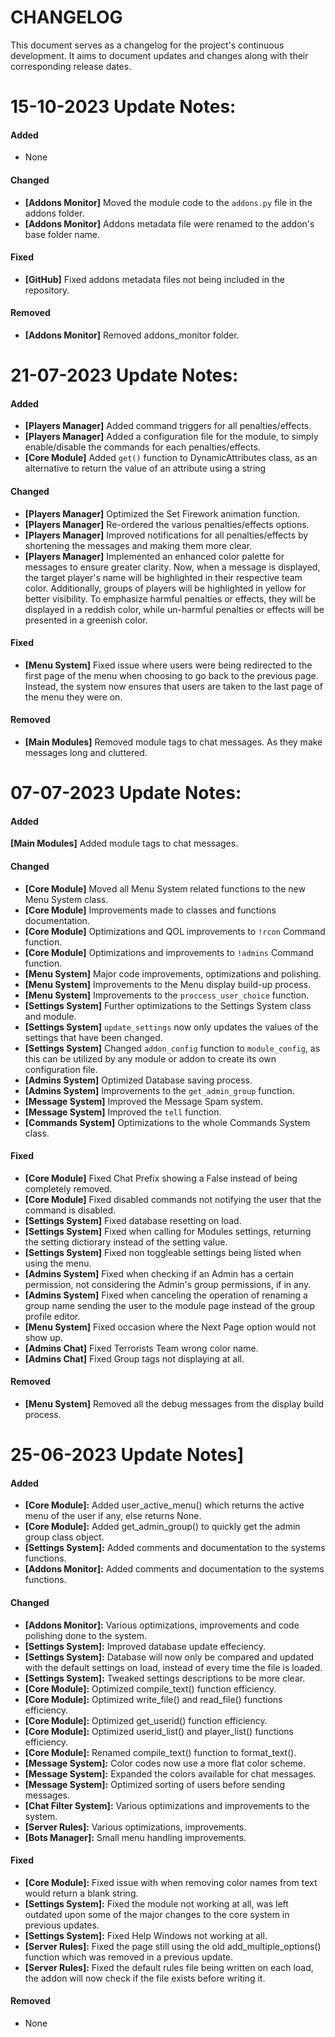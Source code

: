 # CHANGELOG

This document serves as a changelog for the project's continuous development. 
It aims to document updates and changes along with their corresponding release dates.

# 15-10-2023 Update Notes:

#### Added

- None

#### Changed

- **[Addons Monitor]** Moved the module code to the `addons.py` file in the addons folder.
- **[Addons Monitor]** Addons metadata file were renamed to the addon's base folder name.

#### Fixed

- **[GitHub]** Fixed addons metadata files not being included in the repository.

#### Removed

- **[Addons Monitor]** Removed addons_monitor folder.

# 21-07-2023 Update Notes:

#### Added

- **[Players Manager]** Added command triggers for all penalties/effects.
- **[Players Manager]** Added a configuration file for the module, to simply enable/disable the commands for each penalties/effects.
- **[Core Module]** Added `get()` function to DynamicAttributes class, as an alternative to return the value of an attribute using a string

#### Changed

- **[Players Manager]** Optimized the Set Firework animation function.
- **[Players Manager]** Re-ordered the various penalties/effects options.
- **[Players Manager]** Improved notifications for all penalties/effects by shortening the messages and making them more clear.
- **[Players Manager]** Implemented an enhanced color palette for messages to ensure greater clarity. Now, when a message is displayed, the target player's name will be highlighted in their respective team color. Additionally, groups of players will be highlighted in yellow for better visibility. To emphasize harmful penalties or effects, they will be displayed in a reddish color, while un-harmful penalties or effects will be presented in a greenish color.

#### Fixed

- **[Menu System]** Fixed issue where users were being redirected to the first page of the menu when choosing to go back to the previous page. Instead, the system now ensures that users are taken to the last page of the menu they were on.

#### Removed

- **[Main Modules]** Removed module tags to chat messages. As they make messages long and cluttered.

# 07-07-2023 Update Notes:

#### Added

**[Main Modules]** Added module tags to chat messages.

#### Changed

- **[Core Module]** Moved all Menu System related functions to the new Menu System class.
- **[Core Module]** Improvements made to classes and functions documentation.
- **[Core Module]** Optimizations and QOL improvements to `!rcon` Command function.
- **[Core Module]** Optimizations and improvements to `!admins` Command function.
- **[Menu System]** Major code improvements, optimizations and polishing.
- **[Menu System]** Improvements to the Menu display build-up process.
- **[Menu System]** Improvements to the `proccess_user_choice` function.
- **[Settings System]** Further optimizations to the Settings System class and module.
- **[Settings System]** `update_settings` now only updates the values of the settings that have been changed.
- **[Settings System]** Changed `addon_config` function to `module_config`, as this can be utilized by any module or addon to create its own configuration file.
- **[Admins System]** Optimized Database saving process.
- **[Admins System]** Improvements to the `get_admin_group` function.
- **[Message System]** Improved the Message Spam system.
- **[Message System]** Improved the `tell` function.
- **[Commands System]** Optimizations to the whole Commands System class.

#### Fixed

- **[Core Module]** Fixed Chat Prefix showing a False instead of being completely removed.
- **[Core Module]** Fixed disabled commands not notifying the user that the command is disabled.
- **[Settings System]** Fixed database resetting on load.
- **[Settings System]** Fixed when calling for Modules settings, returning the setting dictiorary instead of the setting value.
- **[Settings System]** Fixed non toggleable settings being listed when using the menu.
- **[Admins System]** Fixed when checking if an Admin has a certain permission, not considering the Admin's group permissions, if in any.
- **[Admins System]** Fixed when canceling the operation of renaming a group name sending the user to the module page instead of the group profile editor.
- **[Menu System]** Fixed occasion where the Next Page option would not show up.
- **[Admins Chat]** Fixed Terrorists Team wrong color name.
- **[Admins Chat]** Fixed Group tags not displaying at all.

#### Removed

- **[Menu System]** Removed all the debug messages from the display build process.

# 25-06-2023 Update Notes]

#### Added

- **[Core Module]:** Added user_active_menu() which returns the active menu of the user if any, else returns None.
- **[Core Module]:** Added get_admin_group() to quickly get the admin group class object.
- **[Settings System]:** Added comments and documentation to the systems functions.
- **[Addons Monitor]:** Added comments and documentation to the systems functions.

#### Changed

- **[Addons Monitor]:** Various optimizations, improvements and code polishing done to the system.
- **[Settings System]:** Improved database update effeciency.
- **[Settings System]:** Database will now only be compared and updated with the default settings on load, instead of every time the file is loaded.
- **[Settings System]:** Tweaked settings descriptions to be more clear.
- **[Core Module]:** Optimized compile_text() function efficiency.
- **[Core Module]:** Optimized write_file() and read_file() functions efficiency.
- **[Core Module]:** Optimized get_userid() function efficiency.
- **[Core Module]:** Optimized userid_list() and player_list() functions efficiency.
- **[Core Module]:** Renamed compile_text() function to format_text().
- **[Message System]:** Color codes now use a more flat color scheme.
- **[Message System]:** Expanded the colors available for chat messages.
- **[Message System]:** Optimized sorting of users before sending messages.
- **[Chat Filter System]:** Various optimizations and improvements to the system.
- **[Server Rules]:** Various optimizations, improvements.
- **[Bots Manager]:** Small menu handling improvements.

#### Fixed

- **[Core Module]:** Fixed issue with when removing color names from text would return a blank string.
- **[Settings System]:** Fixed the module not working at all, was left outdated upon some of the major changes to the core system in previous updates.
- **[Settings System]:** Fixed Help Windows not working at all.
- **[Server Rules]:** Fixed the page still using the old add_multiple_options() function which was removed in a previous update.
- **[Server Rules]:** Fixed the default rules file being written on each load, the addon will now check if the file exists before writing it.

#### Removed

- None
